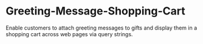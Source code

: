 # Greeting-Message-Shopping-Cart
Enable customers to attach greeting messages to gifts and display them in a shopping cart across web pages via query strings.
